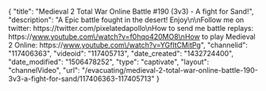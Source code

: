 {
    "title": "Medieval 2 Total War Online Battle #190 (3v3) - A fight for Sand!",
    "description": "A Epic battle fought in the desert!  Enjoy\n\nFollow me on twitter: https:\/\/twitter.com\/pixelatedapollo\nHow to send me battle replays: https:\/\/www.youtube.com\/watch?v=f0hqo420MO8\nHow to play Medieval 2 Online: https:\/\/www.youtube.com\/watch?v=YGfItCMitPg",
    "channelid": "117406363",
    "videoid": "117405713",
    "date_created": "1432724400",
    "date_modified": "1506478252",
    "type": "captivate",
    "layout": "channelVideo",
    "url": "\/evacuating\/medieval-2-total-war-online-battle-190-3v3-a-fight-for-sand\/117406363-117405713"
}